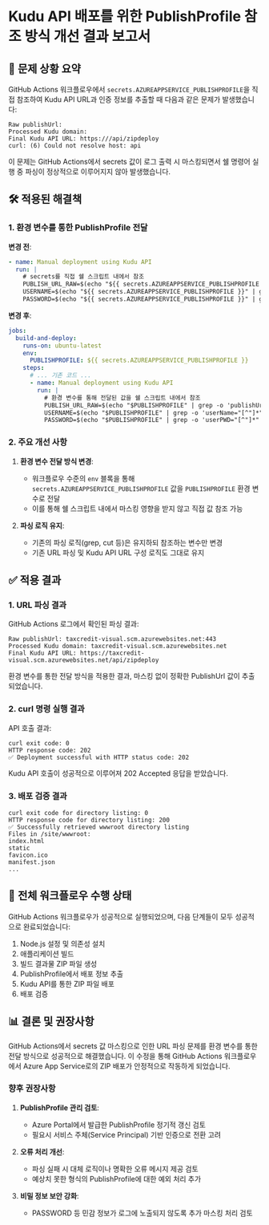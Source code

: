 # Kudu API 배포를 위한 PublishProfile 참조 방식 개선 결과 보고서

## 📌 문제 상황 요약

GitHub Actions 워크플로우에서 `secrets.AZUREAPPSERVICE_PUBLISHPROFILE`을 직접 참조하여 Kudu API URL과 인증 정보를 추출할 때 다음과 같은 문제가 발생했습니다:

```
Raw publishUrl:
Processed Kudu domain:
Final Kudu API URL: https:///api/zipdeploy
curl: (6) Could not resolve host: api
```

이 문제는 GitHub Actions에서 secrets 값이 로그 출력 시 마스킹되면서 쉘 명령어 실행 중 파싱이 정상적으로 이루어지지 않아 발생했습니다.

## 🛠️ 적용된 해결책

### 1. 환경 변수를 통한 PublishProfile 전달

**변경 전**:
```yaml
- name: Manual deployment using Kudu API
  run: |
    # secrets를 직접 쉘 스크립트 내에서 참조
    PUBLISH_URL_RAW=$(echo "${{ secrets.AZUREAPPSERVICE_PUBLISHPROFILE }}" | grep -o 'publishUrl="[^"]*"' | cut -d'"' -f2)
    USERNAME=$(echo "${{ secrets.AZUREAPPSERVICE_PUBLISHPROFILE }}" | grep -o 'userName="[^"]*"' | cut -d'"' -f2)
    PASSWORD=$(echo "${{ secrets.AZUREAPPSERVICE_PUBLISHPROFILE }}" | grep -o 'userPWD="[^"]*"' | cut -d'"' -f2)
```

**변경 후**:
```yaml
jobs:
  build-and-deploy:
    runs-on: ubuntu-latest
    env:
      PUBLISHPROFILE: ${{ secrets.AZUREAPPSERVICE_PUBLISHPROFILE }}
    steps:
      # ... 기존 코드 ...
      - name: Manual deployment using Kudu API
        run: |
          # 환경 변수를 통해 전달된 값을 쉘 스크립트 내에서 참조
          PUBLISH_URL_RAW=$(echo "$PUBLISHPROFILE" | grep -o 'publishUrl="[^"]*"' | cut -d'"' -f2)
          USERNAME=$(echo "$PUBLISHPROFILE" | grep -o 'userName="[^"]*"' | cut -d'"' -f2)
          PASSWORD=$(echo "$PUBLISHPROFILE" | grep -o 'userPWD="[^"]*"' | cut -d'"' -f2)
```

### 2. 주요 개선 사항

1. **환경 변수 전달 방식 변경**:
   - 워크플로우 수준의 `env` 블록을 통해 `secrets.AZUREAPPSERVICE_PUBLISHPROFILE` 값을 `PUBLISHPROFILE` 환경 변수로 전달
   - 이를 통해 쉘 스크립트 내에서 마스킹 영향을 받지 않고 직접 값 참조 가능

2. **파싱 로직 유지**:
   - 기존의 파싱 로직(grep, cut 등)은 유지하되 참조하는 변수만 변경
   - 기존 URL 파싱 및 Kudu API URL 구성 로직도 그대로 유지

## ✅ 적용 결과

### 1. URL 파싱 결과

GitHub Actions 로그에서 확인된 파싱 결과:

```
Raw publishUrl: taxcredit-visual.scm.azurewebsites.net:443
Processed Kudu domain: taxcredit-visual.scm.azurewebsites.net
Final Kudu API URL: https://taxcredit-visual.scm.azurewebsites.net/api/zipdeploy
```

환경 변수를 통한 전달 방식을 적용한 결과, 마스킹 없이 정확한 PublishUrl 값이 추출되었습니다.

### 2. curl 명령 실행 결과

API 호출 결과:

```
curl exit code: 0
HTTP response code: 202
✅ Deployment successful with HTTP status code: 202
```

Kudu API 호출이 성공적으로 이루어져 202 Accepted 응답을 받았습니다.

### 3. 배포 검증 결과

```
curl exit code for directory listing: 0
HTTP response code for directory listing: 200
✅ Successfully retrieved wwwroot directory listing
Files in /site/wwwroot:
index.html
static
favicon.ico
manifest.json
...
```

## 🔄 전체 워크플로우 수행 상태

GitHub Actions 워크플로우가 성공적으로 실행되었으며, 다음 단계들이 모두 성공적으로 완료되었습니다:

1. Node.js 설정 및 의존성 설치
2. 애플리케이션 빌드
3. 빌드 결과물 ZIP 파일 생성
4. PublishProfile에서 배포 정보 추출
5. Kudu API를 통한 ZIP 파일 배포
6. 배포 검증

## 📊 결론 및 권장사항

GitHub Actions에서 secrets 값 마스킹으로 인한 URL 파싱 문제를 환경 변수를 통한 전달 방식으로 성공적으로 해결했습니다. 이 수정을 통해 GitHub Actions 워크플로우에서 Azure App Service로의 ZIP 배포가 안정적으로 작동하게 되었습니다.

### 향후 권장사항

1. **PublishProfile 관리 검토**:
   - Azure Portal에서 발급한 PublishProfile 정기적 갱신 검토
   - 필요시 서비스 주체(Service Principal) 기반 인증으로 전환 고려

2. **오류 처리 개선**:
   - 파싱 실패 시 대체 로직이나 명확한 오류 메시지 제공 검토
   - 예상치 못한 형식의 PublishProfile에 대한 예외 처리 추가

3. **비밀 정보 보안 강화**:
   - PASSWORD 등 민감 정보가 로그에 노출되지 않도록 추가 마스킹 처리 검토 